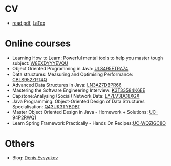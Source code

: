 # CV
* [read pdf](Resume/Denis_Evsyukov.pdf), [LaTex](Resume/Denis_Evsyukov.tex)


# Online courses
* Learning How to Learn: Powerful mental tools to help you master tough subject: [W8EXDYYYEVQU](https://www.coursera.org/account/accomplishments/verify/W8EXDYYYEVQU)
* Object Oriented Programming in Java: [UL8495ETRA74](https://www.coursera.org/account/accomplishments/verify/UL8495ETRA74)
* Data structures: Measuring and Optimising Performance: [CBLS952ZRT4Q](https://www.coursera.org/account/accomplishments/verify/CBLS952ZRT4Q)
* Advanced Data Structures in Java: [LN3AZ7DBPR66](https://www.coursera.org/account/accomplishments/verify/LN3AZ7DBPR66)
* Mastering the Software Engineering Interview: [K3T33584K6EE](https://www.coursera.org/account/accomplishments/verify/K3T33584K6EE)
* Capstone:Analysing (Social) Network Data: [LY7LV3DC8XGX](https://www.coursera.org/account/accomplishments/verify/LY7LV3DC8XGX)
* Java Programming: Object-Oriented Design of Data Structures Specialisation: [Q43UK3TYBDBT](https://www.coursera.org/account/accomplishments/specialization/Q43UK3TYBDBT)
* Master Object Oriented Design in Java \- Homework + Solutions: [UC-94P2RWQ1](https://www.udemy.com/certificate/UC-94P2RWQ1/)
* Learn Spring Framework Practically \- Hands On Recipes:[UC-WQZIGC8O](https://www.udemy.com/certificate/UC-WQZIGC8O/)

# Others
* Blog: [Denis Evsyukov](https://www.juev.org)
